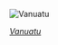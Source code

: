 
![Vanuatu](https://www.gstatic.com/prettyearth/assets/full/5818.jpg)

*[Vanuatu](https://www.google.com/maps/@-15.612332,167.191594,17z/data=!3m1!1e3)*
